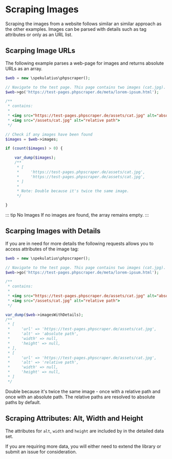 # Scraping Images

Scraping the images from a website follows similar an similar approach as the other examples. Images can be parsed with details such as tag attributes or only as an URL list.


## Scarping Image URLs

The following example parses a web-page for images and returns absolute URLs as an array.

```PHP
$web = new \spekulatius\phpscraper();

// Navigate to the test page. This page contains two images (cat.jpg).
$web->go('https://test-pages.phpscraper.de/meta/lorem-ipsum.html');

/**
 * contains:
 *
 * <img src="https://test-pages.phpscraper.de/assets/cat.jpg" alt="absolute path">
 * <img src="/assets/cat.jpg" alt="relative path">
 */

// Check if any images have been found
$images = $web->images;

if (count($images) > 0) {

    var_dump($images);
    /**
     * [
     *     'https://test-pages.phpscraper.de/assets/cat.jpg',
     *     'https://test-pages.phpscraper.de/assets/cat.jpg',
     * ]
     *
     * Note: Double because it's twice the same image.
     */

}
```

::: tip No Images
If no images are found, the array remains empty.
:::


## Scarping Images with Details

If you are in need for more details the following requests allows you to access attributes of the image tag:

```PHP
$web = new \spekulatius\phpscraper();

// Navigate to the test page. This page contains two images (cat.jpg).
$web->go('https://test-pages.phpscraper.de/meta/lorem-ipsum.html');

/**
 * contains:
 *
 * <img src="https://test-pages.phpscraper.de/assets/cat.jpg" alt="absolute path">
 * <img src="/assets/cat.jpg" alt="relative path">
 */

var_dump($web->imagesWithDetails);
/**
 * [
 *     'url' => 'https://test-pages.phpscraper.de/assets/cat.jpg',
 *     'alt' => 'absolute path',
 *     'width' => null,
 *     'height' => null,
 * ],
 * [
 *     'url' => 'https://test-pages.phpscraper.de/assets/cat.jpg',
 *     'alt' => 'relative path',
 *     'width' => null,
 *     'height' => null,
 * ]
 */
```

Double because it's twice the same image - once with a relative path and once with an absolute path. The relative paths are resolved to absolute paths by default.


## Scraping Attributes: Alt, Width and Height

The attributes for `alt`, `width` and `height` are included by in the detailed data set.

If you are requiring more data, you will either need to extend the library or submit an issue for consideration.

